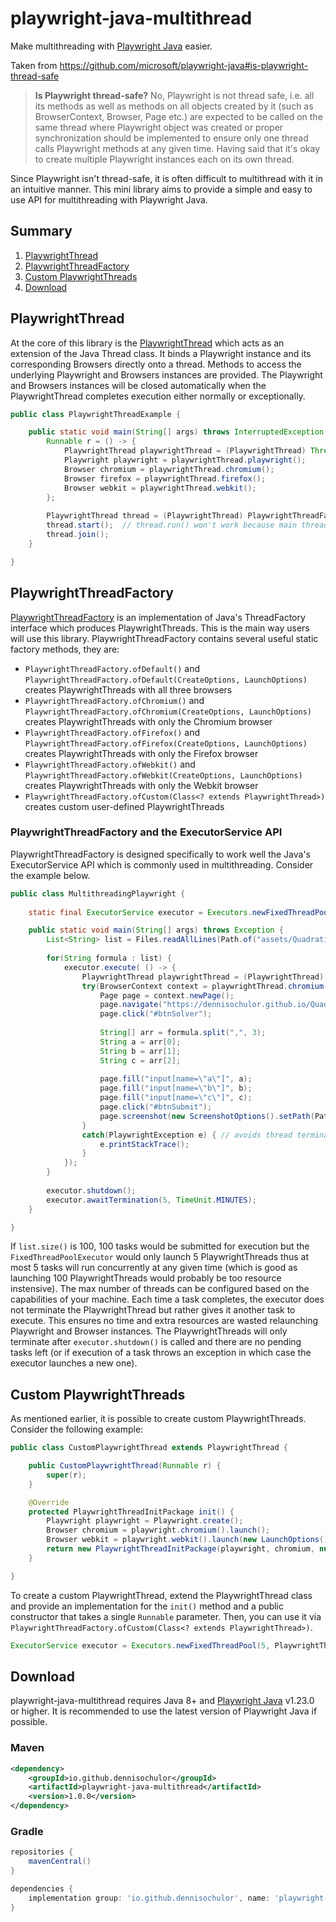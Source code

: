 # playwright-java-multithread
Make multithreading with [Playwright Java](https://github.com/microsoft/playwright-java) easier.

Taken from https://github.com/microsoft/playwright-java#is-playwright-thread-safe
> **Is Playwright thread-safe?** No, Playwright is not thread safe, i.e. all its methods as well as methods on all objects created by it (such as BrowserContext, Browser, Page etc.) are expected to be called on the same thread where Playwright object was created or proper synchronization should be implemented to ensure only one thread calls Playwright methods at any given time. Having said that it's okay to create multiple Playwright instances each on its own thread.

Since Playwright isn't thread-safe, it is often difficult to multithread with it in an intuitive manner. This mini library aims to provide a simple and easy to use API for multithreading with Playwright Java.

## Summary
1. [PlaywrightThread](https://github.com/DennisOchulor/playwright-java-multithread#playwrightthread)
2. [PlaywrightThreadFactory](https://github.com/DennisOchulor/playwright-java-multithread#playwrightthreadfactory)
3. [Custom PlaywrightThreads](https://github.com/DennisOchulor/playwright-java-multithread#custom-playwrightthreads)
4. [Download](https://github.com/DennisOchulor/playwright-java-multithread#download)

## PlaywrightThread
At the core of this library is the [PlaywrightThread](https://github.com/DennisOchulor/playwright-java-multithread/blob/main/src/main/java/io/github/dennisochulor/playwright_java_multithread/PlaywrightThread.java) which acts as an extension of the Java Thread class. It binds a Playwright instance and its corresponding Browsers directly onto a thread. Methods to access the underlying Playwright and Browsers instances are provided. The Playwright and Browsers instances will be closed automatically when the PlaywrightThread completes execution either normally or exceptionally.
```java
public class PlaywrightThreadExample {

	public static void main(String[] args) throws InterruptedException {
		Runnable r = () -> {
			PlaywrightThread playwrightThread = (PlaywrightThread) Thread.currentThread();
			Playwright playwright = playwrightThread.playwright();
			Browser chromium = playwrightThread.chromium();
			Browser firefox = playwrightThread.firefox();
			Browser webkit = playwrightThread.webkit();
		};
		
		PlaywrightThread thread = (PlaywrightThread) PlaywrightThreadFactory.ofDefault().newThread(r);
		thread.start();  // thread.run() won't work because main thread isn't a PlaywrightThread
		thread.join();
	}

}
```

## PlaywrightThreadFactory
[PlaywrightThreadFactory](https://github.com/DennisOchulor/playwright-java-multithread/blob/main/src/main/java/io/github/dennisochulor/playwright_java_multithread/PlaywrightThreadFactory.java) is an implementation of Java's ThreadFactory interface which produces PlaywrightThreads. This is the main way users will use this library. PlaywrightThreadFactory contains several useful static factory methods, they are:
- `PlaywrightThreadFactory.ofDefault()` and `PlaywrightThreadFactory.ofDefault(CreateOptions, LaunchOptions)` creates PlaywrightThreads with all three browsers
- `PlaywrightThreadFactory.ofChromium()` and `PlaywrightThreadFactory.ofChromium(CreateOptions, LaunchOptions)` creates PlaywrightThreads with only the Chromium browser
- `PlaywrightThreadFactory.ofFirefox()` and `PlaywrightThreadFactory.ofFirefox(CreateOptions, LaunchOptions)` creates PlaywrightThreads with only the Firefox browser
- `PlaywrightThreadFactory.ofWebkit()` and `PlaywrightThreadFactory.ofWebkit(CreateOptions, LaunchOptions)` creates PlaywrightThreads with only the Webkit browser
- `PlaywrightThreadFactory.ofCustom(Class<? extends PlaywrightThread>)` creates custom user-defined PlaywrightThreads

### PlaywrightThreadFactory and the ExecutorService API
PlaywrightThreadFactory is designed specifically to work well the Java's ExecutorService API which is commonly used in multithreading. Consider the example below.
```java
public class MultithreadingPlaywright {
	
	static final ExecutorService executor = Executors.newFixedThreadPool(5, PlaywrightThreadFactory.ofChromium());

	public static void main(String[] args) throws Exception {
		List<String> list = Files.readAllLines(Path.of("assets/QuadraticABCList.txt"));
		
		for(String formula : list) {
			executor.execute( () -> {
				PlaywrightThread playwrightThread = (PlaywrightThread) Thread.currentThread();
				try(BrowserContext context = playwrightThread.chromium().newContext()) {
					Page page = context.newPage();
					page.navigate("https://dennisochulor.github.io/QuadraticStuff/");
					page.click("#btnSolver");
					
					String[] arr = formula.split(",", 3);
					String a = arr[0];
					String b = arr[1];
					String c = arr[2];
					
					page.fill("input[name=\"a\"]", a);
					page.fill("input[name=\"b\"]", b);
					page.fill("input[name=\"c\"]", c);
					page.click("#btnSubmit");
					page.screenshot(new ScreenshotOptions().setPath(Path.of("assets/" + a + " " + b + " " + c + ".png")));
				}
				catch(PlaywrightException e) { // avoids thread termination to allow the thread to be reused for subsequent tasks
					e.printStackTrace();
				}
			});
		}
		
		executor.shutdown();
		executor.awaitTermination(5, TimeUnit.MINUTES);
	}

}
```

If `list.size()` is 100, 100 tasks would be submitted for execution but the `FixedThreadPoolExecutor` would only launch 5 PlaywrightThreads thus at most 5 tasks will run concurrently at any given time (which is good as launching 100 PlaywrightThreads would probably be too resource instensive). The max number of threads can be configured based on the capabilities of your machine. Each time a task completes, the executor does not terminate the PlaywrightThread but rather gives it another task to execute. This ensures no time and extra resources are wasted relaunching Playwright and Browser instances. The PlaywrightThreads will only terminate after `executor.shutdown()` is called and there are no pending tasks left (or if execution of a task throws an exception in which case the executor launches a new one).

## Custom PlaywrightThreads
As mentioned earlier, it is possible to create custom PlaywrightThreads. Consider the following example:
```java
public class CustomPlaywrightThread extends PlaywrightThread {

	public CustomPlaywrightThread(Runnable r) {
		super(r);
	}

	@Override
	protected PlaywrightThreadInitPackage init() {
		Playwright playwright = Playwright.create();
		Browser chromium = playwright.chromium().launch();
		Browser webkit = playwright.webkit().launch(new LaunchOptions().setTimeout(15000));
		return new PlaywrightThreadInitPackage(playwright, chromium, null, webkit);
	}

}
```

To create a custom PlaywrightThread, extend the PlaywrightThread class and provide an implementation for the `init()` method and a public constructor that takes a single `Runnable` parameter. Then, you can use it via `PlaywrightThreadFactory.ofCustom(Class<? extends PlaywrightThread>)`.
```java
ExecutorService executor = Executors.newFixedThreadPool(5, PlaywrightThreadFactory.ofCustom(CustomPlaywrightThread.class));
```

## Download
playwright-java-multithread requires Java 8+ and [Playwright Java](https://github.com/microsoft/playwright-java) v1.23.0 or higher. It is recommended to use the latest version of Playwright Java if possible.
### Maven
```xml
<dependency>
	<groupId>io.github.dennisochulor</groupId>
	<artifactId>playwright-java-multithread</artifactId>
	<version>1.0.0</version>
</dependency>
```

### Gradle
```gradle
repositories {
    mavenCentral()
}

dependencies {
    implementation group: 'io.github.dennisochulor', name: 'playwright-java-multithread', version: '1.0.0'
}
```
